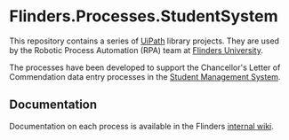 <!-- markdownlint-disable no-trailing-punctuation -->
# Flinders.Processes.StudentSystem #

This repository contains a series of [UiPath][uipath] library projects. They are
used by the Robotic Process Automation (RPA) team at
[Flinders University][flinders].

The processes have been developed to support the Chancellor's Letter of Commendation
data entry processes in the [Student Management System][student-management].

## Documentation ##

Documentation on each process is available in the Flinders [internal wiki][wiki].

[flinders]: https://www.flinders.edu.au/
[student-management]: https://staff.flinders.edu.au/workplace-support/digital-services/student-management
[uipath]: https://www.uipath.com/
[wiki]: https://flindersuni.atlassian.net/wiki/spaces/RPA/overview
